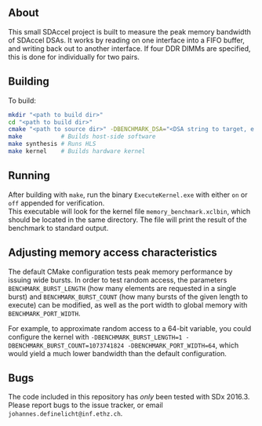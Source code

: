 About
-----

This small SDAccel project is built to measure the peak memory bandwidth of SDAccel DSAs. It works by reading on one interface into a FIFO buffer, and writing back out to another interface. If four DDR DIMMs are specified, this is done for individually for two pairs.

Building
--------

To build:

```sh
mkdir "<path to build dir>"
cd "<path to build dir>"
cmake "<path to source dir>" -DBENCHMARK_DSA="<DSA string to target, e.g. 'xilinx:tul-pcie3-ku115:2ddr:3.1'>" -DBENCHMARK_DIMMS="<number of DDR DIMMS to benchmark>"
make           # Builds host-side software
make synthesis # Runs HLS
make kernel    # Builds hardware kernel
```

Running
-------

After building with `make`, run the binary `ExecuteKernel.exe` with either `on` or `off` appended for verification.  
This executable will look for the kernel file `memory_benchmark.xclbin`, which should be located in the same directory. The file will print the result of the benchmark to standard output.

Adjusting memory access characteristics 
---------------------------------------

The default CMake configuration tests peak memory performance by issuing wide bursts.
In order to test random access, the parameters `BENCHMARK_BURST_LENGTH` (how many elements are requested in a single burst) and `BENCHMARK_BURST_COUNT` (how many bursts of the given length to execute) can be modified, as well as the port width to global memory with `BENCHMARK_PORT_WIDTH`. 

For example, to approximate random access to a 64-bit variable, you could configure the kernel with `-DBENCHMARK_BURST_LENGTH=1 -DBENCHMARK_BURST_COUNT=1073741824 -DBENCHMARK_PORT_WIDTH=64`, which would yield a much lower bandwidth than the default configuration. 

Bugs
----

The code included in this repository has _only_ been tested with SDx 2016.3.
Please report bugs to the issue tracker, or email `johannes.definelicht@inf.ethz.ch`.

